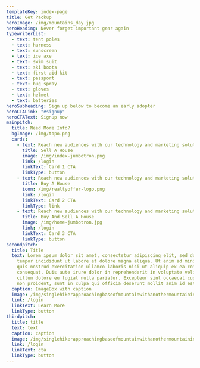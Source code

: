 ```yaml
---
templateKey: index-page
title: Get Packup
heroImage: /img/mountains_day.jpg
heroHeading: Never forget important gear again
typewriterList:
  - text: tent poles
  - text: harness
  - text: sunscreen
  - text: ice axe
  - text: swim suit
  - text: ski boots
  - text: first aid kit
  - text: passport
  - text: bug spray
  - text: gloves
  - text: helmet
  - text: batteries
heroSubheading: Sign up below to become an early adopter
heroCTALink: "#signup"
heroCTAText: Signup now
mainpitch:
  title: Need More Info?
  bgImage: /img/topo.png
  cards:
    - text: Reach new audiences with our technology and marketing solutions to drive …
      title: Sell A House
      image: /img/index-jumbotron.png
      link: /login
      linkText: Card 1 CTA
      linkType: button
    - text: Reach new audiences with our technology and marketing solutions to drive …
      title: Buy A House
      icon: /img/realtyoffer-logo.png
      link: /login
      linkText: Card 2 CTA
      linkType: link
    - text: Reach new audiences with our technology and marketing solutions to drive …
      title: Buy And Sell A House
      image: /img/home-jumbotron.jpg
      link: /login
      linkText: Card 3 CTA
      linkType: button
secondpitch:
  title: Title
  text: Lorem ipsum dolor sit amet, consectetur adipiscing elit, sed do eiusmod
    tempor incididunt ut labore et dolore magna aliqua. Ut enim ad minim veniam,
    quis nostrud exercitation ullamco laboris nisi ut aliquip ex ea commodo
    consequat. Duis aute irure dolor in reprehenderit in voluptate velit esse
    cillum dolore eu fugiat nulla pariatur. Excepteur sint occaecat cupidatat
    non proident, sunt in culpa qui officia deserunt mollit anim id est laborum.
  caption: ImageBox with caption
  image: /img/singlehikerapproachingbaseofmountainwithanothermountaininthebackground.jpg
  link: /login
  linkText: Learn More
  linkType: button
thirdpitch:
  title: title
  text: text
  caption: caption
  image: /img/singlehikerapproachingbaseofmountainwithanothermountaininthebackground.jpg
  link: /login
  linkText: cta
  linkType: button
---
```

